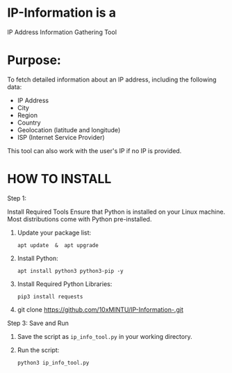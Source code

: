 # IP-Information is a
IP Address Information Gathering Tool  

# Purpose: 
To fetch detailed information about an IP address, including the following data:
- IP Address
- City
- Region
- Country
- Geolocation (latitude and longitude)
- ISP (Internet Service Provider)  

This tool can also work with the user's IP if no IP is provided.

# HOW TO INSTALL

Step 1: 

Install Required Tools
Ensure that Python is installed on your Linux machine. Most distributions come with Python pre-installed.

1. Update your package list:
  
   `apt update  &  apt upgrade`

2. Install Python:
  
   `apt install python3 python3-pip -y`
  

3. Install Required Python Libraries:
   
   `pip3 install requests`

4. git clone https://github.com/10xMINTU/IP-Information-.git  
  
Step 3: Save and Run

1. Save the script as 
`ip_info_tool.py` in your working directory.

3. Run the script:
   
   `python3 ip_info_tool.py`
   














 

